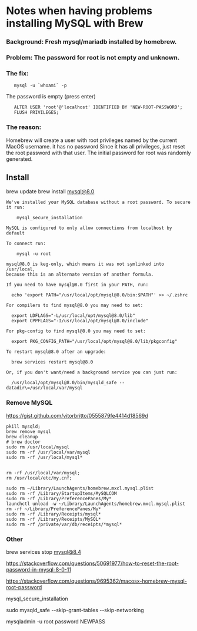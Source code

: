 # Notes when having problems installing MySQL with Brew

### Background: Fresh mysql/mariadb installed by homebrew.

### Problem: The password for root is not empty and unknown.

### The fix:
```
   mysql -u `whoami` -p
```   
The password is empty (press enter)
```
   ALTER USER 'root'@'localhost' IDENTIFIED BY 'NEW-ROOT-PASSWORD';
   FLUSH PRIVILEGES;
```

### The reason:

Homebrew will create a user with root privileges named by the current MacOS username.
it has no password
Since it has all privileges, just reset the root password with that user.
The initial password for root was randomly generated.



## Install

brew update
brew install mysql@8.0

```
We've installed your MySQL database without a root password. To secure it run:

    mysql_secure_installation

MySQL is configured to only allow connections from localhost by default

To connect run:

    mysql -u root

mysql@8.0 is keg-only, which means it was not symlinked into /usr/local,
because this is an alternate version of another formula.

If you need to have mysql@8.0 first in your PATH, run:

  echo 'export PATH="/usr/local/opt/mysql@8.0/bin:$PATH"' >> ~/.zshrc

For compilers to find mysql@8.0 you may need to set:

  export LDFLAGS="-L/usr/local/opt/mysql@8.0/lib"
  export CPPFLAGS="-I/usr/local/opt/mysql@8.0/include"

For pkg-config to find mysql@8.0 you may need to set:

  export PKG_CONFIG_PATH="/usr/local/opt/mysql@8.0/lib/pkgconfig"

To restart mysql@8.0 after an upgrade:

  brew services restart mysql@8.0

Or, if you don't want/need a background service you can just run:

  /usr/local/opt/mysql@8.0/bin/mysqld_safe --datadir\=/usr/local/var/mysql
```

### Remove MySQL
https://gist.github.com/vitorbritto/0555879fe4414d18569d
```
pkill mysqld;
brew remove mysql
brew cleanup
# brew doctor
sudo rm /usr/local/mysql
sudo rm -rf /usr/local/var/mysql
sudo rm -rf /usr/local/mysql*


rm -rf /usr/local/var/mysql;
rm /usr/local/etc/my.cnf;

sudo rm ~/Library/LaunchAgents/homebrew.mxcl.mysql.plist
sudo rm -rf /Library/StartupItems/MySQLCOM
sudo rm -rf /Library/PreferencePanes/My*
launchctl unload -w ~/Library/LaunchAgents/homebrew.mxcl.mysql.plist
rm -rf ~/Library/PreferencePanes/My*
sudo rm -rf /Library/Receipts/mysql*
sudo rm -rf /Library/Receipts/MySQL*
sudo rm -rf /private/var/db/receipts/*mysql*
```


### Other

brew services stop mysql@8.4


https://stackoverflow.com/questions/50691977/how-to-reset-the-root-password-in-mysql-8-0-11

https://stackoverflow.com/questions/9695362/macosx-homebrew-mysql-root-password

mysql_secure_installation

sudo mysqld_safe --skip-grant-tables --skip-networking

mysqladmin -u root password NEWPASS



